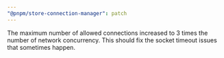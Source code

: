 ```yaml
---
"@pnpm/store-connection-manager": patch
---
```


The maximum number of allowed connections increased to 3 times the number of network concurrency. This should fix the socket timeout issues that sometimes happen.
